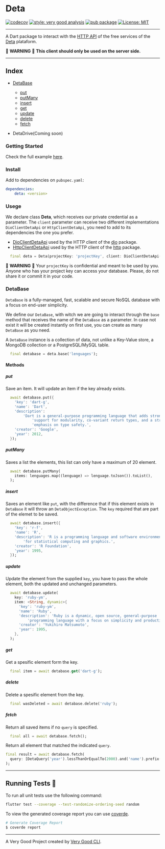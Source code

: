 # Deta

[![codecov][coverage_badge]][codecov_link]  [![style: very good analysis][very_good_analysis_badge]][very_good_analysis_link]   [![pub package][pub_badge]][pub_link]   [![License: MIT][license_badge]][license_link]

---

A Dart package to interact with the [HTTP API](https://docs.deta.sh/) of the free services of the [Deta](https://deta.sh/) plataform.

🚨  **WARNING** 🚨
**This client should only be used on the server side.**

---

## Index

* [DetaBase](https://github.com/yeikel16/deta-dart/#DetaBase)
  * [put](https://github.com/yeikel16/deta-dart/#put)
  * [putMany](https://github.com/yeikel16/deta-dart/#putMany)
  * [insert](https://github.com/yeikel16/deta-dart/#insert)
  * [get](https://github.com/yeikel16/deta-dart/#get)
  * [update](https://github.com/yeikel16/deta-dart/#update)
  * [delete](https://github.com/yeikel16/deta-dart/#delete)
  * [fetch](https://github.com/yeikel16/deta-dart/#fetch)

* DetaDrive(Coming soon)

### Getting Started

Check the full example [here](https://github.com/yeikel16/deta-dart/blob/main/packages/deta/example/example.md).

### Install

Add to dependencies on `pubspec.yaml`:

```yaml
dependencies:
    deta: <version>
```

### Usege

We declare class **Deta**, which receives our private credential as a parameter.
The `client` parameter can receive two different implementations `DioClientDetaApi` or `HttpClientDetaApi`, you need to add to its dependencies the one you prefer.

* [DioClientDetaApi](https://pub.dev/packages/dio_client_deta_api) used by the HTTP client of the [dio](https://pub.dev/packages/dio) package.
* [HttpClientDetaApi](https://pub.dev/packages/http_client_deta_api) used by the HTTP client of the [http](https://pub.dev/packages/http) package.

```dart
  final deta = Deta(projectKey: 'projectKey', client: DioClientDetaApi(dio: Dio()));
```

🚨  **WARNING** 🚨
Your `projectKey` is confidential and meant to be used by you. Anyone who has your project key can access your database. Please, do not share it or commit it in your code.

### DetaBase

`DetaBase` is a fully-managed, fast, scalable and secure NoSQL database with a focus on end-user simplicity.

We define our `DetaBase`, with witch we are going to interact through the `base` method that receives the name of the `DetaBase` as a parameter. In case not exist it will be created instantly on first use, you can create as many `DetaBase` as you need.

A `DetaBase` instance is a collection of data, not unlike a Key-Value store, a MongoDB collection or a PostgreSQL/MySQL table.

```dart
  final detabase = deta.base('lenguages');
```

#### Methods

##### put

Save an item. It will update an item if the key already exists.
  
```dart  
  await detabase.put({
    'key': 'dart-g',
    'name': 'Dart',
    'description':
        'Dart is a general-purpose programming language that adds strong '
            'support for modularity, co-variant return types, and a strong '
            'emphasis on type safety.',
    'creator': 'Google',
    'year': 2012,
  });
```

##### putMany

Saves a list the elements, this list can only have a maximum of 20 element.

```dart
  await detabase.putMany(
    items: lenguages.map((lenguage) => lenguage.toJson()).toList(),
  );
```

##### insert

Saves an element like `put`, with the difference that if this element exists in `DetaBase` it will throw an `DetaObjectException`. The `key` required that are part of the elemet to be saved.

```dart
  await detabase.insert({
    'key': 'r-f',
    'name': 'R',
    'description': 'R is a programming language and software environment '
        'for statistical computing and graphics.',
    'creator': 'R Foundation',
    'year': 1995,
  });
```

##### update

Update the element from the supplied `key`, you have to pass the whole element, both the updated and unchanged parameters.

```dart
  await detabase.update(
    key: 'ruby-ym',
    item: <String, dynamic>{
      'key': 'ruby-ym',
      'name': 'Ruby',
      'description': 'Ruby is a dynamic, open source, general-purpose '
          'programming language with a focus on simplicity and productivity.',
      'creator': 'Yukihiro Matsumoto',
      'year': 1995,
    },
  );
```

##### get

Get a spesific element form the key.

```dart
  final item = await detabase.get('dart-g');
```

##### delete

Delete a spesific element from the key.

```dart
  final wasDeleted = await detabase.delete('ruby');
```

##### fetch

Return all saved items if no `query` is specified.

```dart
  final all = await detabase.fetch();
```

Return all element that matched the indicated `query`.

  ```dart
  final result = await detabase.fetch(
    query: [DetaQuery('year').lessThanOrEqualTo(2000).and('name').prefix('C')],
  );
  ```

---

## Running Tests 🧪

To run all unit tests use the following command:

```sh
flutter test --coverage --test-randomize-ordering-seed random

```

To view the generated coverage report you can use [coverde](https://pub.dev/packages/coverde).

```sh
# Generate Coverage Report
$ coverde report
```

---

A Very Good Project created by [Very Good CLI](https://github.com/VeryGoodOpenSource/very_good_cli).

[codecov_link]: https://codecov.io/gh/yeikel16/deta-dart
[coverage_badge]: https://codecov.io/gh/yeikel16/deta-dart/branch/main/graph/badge.svg
[license_badge]: https://img.shields.io/badge/license-MIT-blue.svg
[pub_badge]: https://img.shields.io/pub/v/deta.svg
[pub_link]: https://pub.dartlang.org/packages/deta
[license_link]: https://opensource.org/licenses/MIT
[logo]: https://docs.deta.sh/img/logo.svg
[very_good_analysis_badge]: https://img.shields.io/badge/style-very_good_analysis-B22C89.svg
[very_good_analysis_link]: https://pub.dev/packages/very_good_analysis
